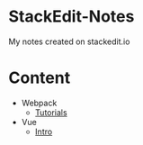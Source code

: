 # StackEdit-Notes
My notes created on stackedit.io
# Content
* Webpack
  * [Tutorials](learn/webpack-01-tutorials.md)
* Vue 
  * [Intro](learn/vue-01-intro.md) 
